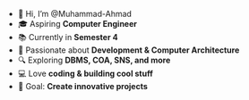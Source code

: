- 👋 Hi, I’m @Muhammad-Ahmad  
- 🎓 Aspiring **Computer Engineer**  
- 📚 Currently in **Semester 4**  
- 🚀 Passionate about **Development & Computer Architecture**  
- 🔍 Exploring **DBMS, COA, SNS, and more**  
- 💻 Love **coding & building cool stuff**  
- 🎯 Goal: **Create innovative projects**  
